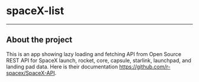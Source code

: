 # spaceX-list
<hr/>

## About the project
  This is an app showing lazy loading and fetching API from Open Source REST API for SpaceX launch, rocket, core, capsule, starlink, launchpad, and landing pad data. Here is their documentation https://github.com/r-spacex/SpaceX-API.
